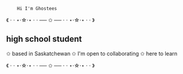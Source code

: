         Hi I'm Ghostees
《 ⋅ ⋅ ⋆⋅☆⋅⋆ ⋅ ⋅ ── ✩ ── ⋅ ⋅ ⋆⋅☆⋅⋆ ⋅ ⋅ 》

high school student
------------------
✩ based in Saskatchewan
✩ I'm open to collaborating
✩ here to learn

《 ⋅ ⋅ ⋆⋅☆⋅⋆ ⋅ ⋅ ── ✩ ── ⋅ ⋅ ⋆⋅☆⋅⋆ ⋅ ⋅ 》
